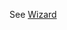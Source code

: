 See [Wizard](https://mongoose.ws/wizard/#/output?board=xmc4400&ide=GCC+make&rtos=baremetal&file=README.md)
